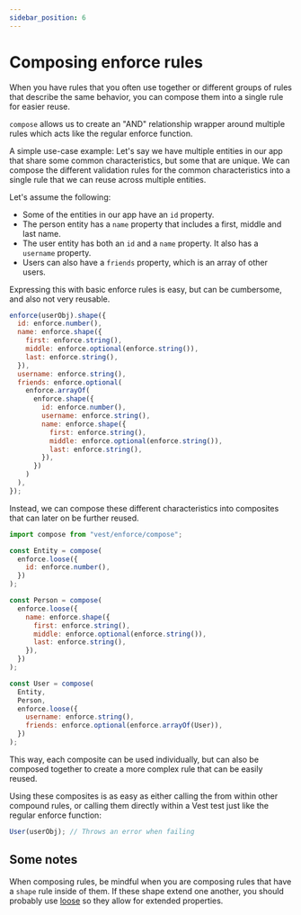 ```yaml
---
sidebar_position: 6
---
```


# Composing enforce rules

When you have rules that you often use together or different groups of rules that describe the same behavior, you can compose them into a single rule for easier reuse.

`compose` allows us to create an "AND" relationship wrapper around multiple rules which acts like the regular enforce function.

A simple use-case example:
Let's say we have multiple entities in our app that share some common characteristics, but some that are unique. We can compose the different validation rules for the common characteristics into a single rule that we can reuse across multiple entities.

Let's assume the following:

- Some of the entities in our app have an `id` property.
- The person entity has a `name` property that includes a first, middle and last name.
- The user entity has both an `id` and a `name` property. It also has a `username` property.
- Users can also have a `friends` property, which is an array of other users.

Expressing this with basic enforce rules is easy, but can be cumbersome, and also not very reusable.

```js
enforce(userObj).shape({
  id: enforce.number(),
  name: enforce.shape({
    first: enforce.string(),
    middle: enforce.optional(enforce.string()),
    last: enforce.string(),
  }),
  username: enforce.string(),
  friends: enforce.optional(
    enforce.arrayOf(
      enforce.shape({
        id: enforce.number(),
        username: enforce.string(),
        name: enforce.shape({
          first: enforce.string(),
          middle: enforce.optional(enforce.string()),
          last: enforce.string(),
        }),
      })
    )
  ),
});
```

Instead, we can compose these different characteristics into composites that can later on be further reused.

```js
import compose from "vest/enforce/compose";

const Entity = compose(
  enforce.loose({
    id: enforce.number(),
  })
);

const Person = compose(
  enforce.loose({
    name: enforce.shape({
      first: enforce.string(),
      middle: enforce.optional(enforce.string()),
      last: enforce.string(),
    }),
  })
);

const User = compose(
  Entity,
  Person,
  enforce.loose({
    username: enforce.string(),
    friends: enforce.optional(enforce.arrayOf(User)),
  })
);
```

This way, each composite can be used individually, but can also be composed together to create a more complex rule that can be easily reused.

Using these composites is as easy as either calling the from within other compound rules, or calling them directly within a Vest test just like the regular enforce function:

```js
User(userObj); // Throws an error when failing
```

## Some notes

When composing rules, be mindful when you are composing rules that have a `shape` rule inside of them. If these shape extend one another, you should probably use [loose](./compound_rules#enforceloose---loose-shape-matching) so they allow for extended properties.
